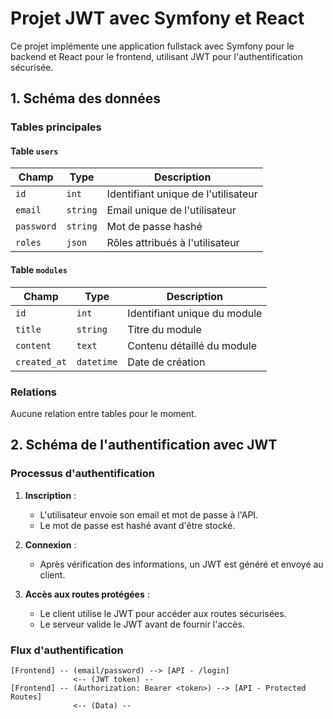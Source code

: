 # Projet JWT avec Symfony et React

Ce projet implémente une application fullstack avec Symfony pour le backend et React pour le frontend, utilisant JWT pour l'authentification sécurisée.

## 1. Schéma des données

### Tables principales

#### Table `users`
| Champ          | Type           | Description                                   |
|----------------|----------------|-----------------------------------------------|
| `id`           | `int`          | Identifiant unique de l'utilisateur          |
| `email`        | `string`       | Email unique de l'utilisateur                |
| `password`     | `string`       | Mot de passe hashé                           |
| `roles`        | `json`         | Rôles attribués à l'utilisateur              |

#### Table `modules`
| Champ          | Type           | Description                                   |
|----------------|----------------|-----------------------------------------------|
| `id`           | `int`          | Identifiant unique du module                 |
| `title`        | `string`       | Titre du module                              |
| `content`      | `text`         | Contenu détaillé du module                   |
| `created_at`   | `datetime`     | Date de création                             |

### Relations
Aucune relation entre tables pour le moment.

## 2. Schéma de l'authentification avec JWT

### Processus d'authentification
1. **Inscription** :
   - L'utilisateur envoie son email et mot de passe à l'API.
   - Le mot de passe est hashé avant d'être stocké.

2. **Connexion** :
   - Après vérification des informations, un JWT est généré et envoyé au client.

3. **Accès aux routes protégées** :
   - Le client utilise le JWT pour accéder aux routes sécurisées.
   - Le serveur valide le JWT avant de fournir l'accès.

### Flux d'authentification
```plaintext
[Frontend] -- (email/password) --> [API - /login]
              <-- (JWT token) --
[Frontend] -- (Authorization: Bearer <token>) --> [API - Protected Routes]
              <-- (Data) --
